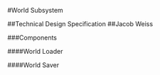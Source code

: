 #World Subsystem

##Technical Design Specification
##Jacob Weiss

###Components

####World Loader

####World Saver

####